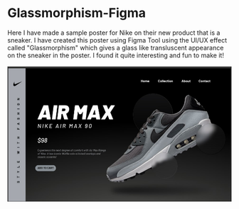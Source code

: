 # Glassmorphism-Figma
Here I have made a sample poster for Nike on their new product that is a sneaker. I have created this poster using Figma Tool using the UI/UX 
effect called "Glassmorphism" which gives a glass like transluscent appearance on the sneaker in the poster. I found it quite interesting and fun to make it!
<br>
<br>
<img src="https://github.com/Sreenidhiks8/Glassmorphism-Figma/blob/main/Nike%20glassmorphism.jpg">
